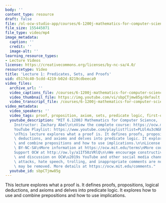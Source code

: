 ```yaml
---
body: ''
content_type: resource
draft: false
file: /ol-ocw-studio-app/courses/6-1200j-mathematics-for-computer-science-spring-2024/61200-sp24-lecture01-2024feb06_360p_16_9.mp4
file_size: 155445071
file_type: video/mp4
image_metadata:
  caption: ''
  credit: ''
  image-alt: ''
learning_resource_types:
- Lecture Videos
license: https://creativecommons.org/licenses/by-nc-sa/4.0/
resourcetype: Video
title: 'Lecture 1: Predicates, Sets, and Proofs'
uid: d517dc40-5cdd-4219-b02d-8219cdbeeca9
video_files:
  archive_url: ''
  video_captions_file: /courses/6-1200j-mathematics-for-computer-science-spring-2024/1vpGrgEz7_DNTypSUjWnJqLRj4rCjV46v_transcript.webvtt
  video_thumbnail_file: https://img.youtube.com/vi/sbpCTjmw85g/default.jpg
  video_transcript_file: /courses/6-1200j-mathematics-for-computer-science-spring-2024/1vpGrgEz7_DNTypSUjWnJqLRj4rCjV46v_transcript.pdf
video_metadata:
  video_speakers: ''
  video_tags: proof, proposition, axiom, sets, predicate logic, first-order logic
  youtube_description: "MIT 6.1200J Mathematics for Computer Science,  Spring 2024\n\
    Instructor: Zachary Abel\n\nView the complete course: https://ocw.mit.edu/courses/6-1200j-mathematics-for-computer-science-spring-2024/\n\
    YouTube Playlist: https://www.youtube.com/playlist?list=PLUl4u3cNGP61VNvICqk2HXJTonnKgAc9d\n\
    \nThis lecture explores what a proof is. It defines proofs, propositions, logical\
    \ deductions, and axioms and delves into predicate logic. It explores how to use\
    \ and combine prepositions and how to use implications.\n\nLicense: Creative Commons\
    \ BY-NC-SA\nMore information at https://ocw.mit.edu/terms\nMore courses at https://ocw.mit.edu\n\
    Support OCW at http://ow.ly/a1If50zVRlQ\n\nWe encourage constructive comments\
    \ and discussion on OCW\u2019s YouTube and other social media channels. Personal\
    \ attacks, hate speech, trolling, and inappropriate comments are not allowed and\
    \ may be removed. More details at https://ocw.mit.edu/comments."
  youtube_id: sbpCTjmw85g
---
```

This lecture explores what a proof is. It defines proofs, propositions, logical deductions, and axioms and delves into predicate logic. It explores how to use and combine prepositions and how to use implications.